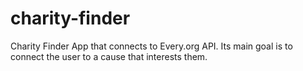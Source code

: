 # charity-finder
 Charity Finder App that connects to Every.org API. Its main goal is to connect the user to a cause that interests them. 
